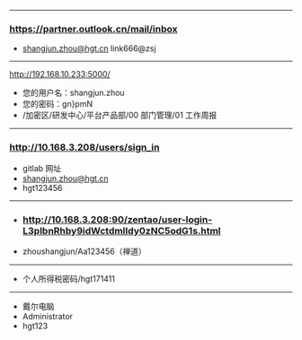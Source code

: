 
****
### https://partner.outlook.cn/mail/inbox
- shangjun.zhou@hgt.cn
link666@zsj
****
http://192.168.10.233:5000/
- 您的用户名：shangjun.zhou
- 您的密码：gn}pmN
- /加密区/研发中心/平台产品部/00 部门管理/01 工作周报
****
### http://10.168.3.208/users/sign_in
- gitlab 网址
- shangjun.zhou@hgt.cn
- hgt123456
****

- ### http://10.168.3.208:90/zentao/user-login-L3plbnRhby9idWctdmlldy0zNC5odG1s.html
- zhoushangjun/Aa123456（禅道）
****
- 个人所得税密码/hgt171411

***
- 戴尔电脑
- Administrator 
- hgt123

